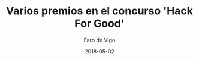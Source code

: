 ---
layout: page
author: Faro de Vigo
title: Varios premios en el concurso 'Hack For Good'
description:  Es una especie de encuentro entre jóvenes que controlan de tecnología. Por equipos, llevan una idea y tienen tres días para desarrollar soluciones tecnológicas innovadoras. Fontán participó en la Universidad de Vigo en el concurso 'Hack For Good' (que organiza Telefónica). Logró premio en tres ocasiones. "Creo que la primera vez fue un segundo premio, de unos 600 euros, con un proyecto para tratar fobias mediante realidad virtual", expresa Fontán. En otra ocasión se llevaron una distinción de Think Big, al proyectar una app para detectar insultos en las redes sociales y prever así posibles conductas de bullying. En la tercera ocasión, Fontán y su compañera diseñaron una aplicación para brindar asistencia a personas con alzhéimer y ayudar también a sus cuidadores. "Fue un tercer premio de 400 euros", recuerda.
date: 2018-05-02
link: https://www.farodevigo.es/galicia/2018/05/02/premios-concurso-hack-for-good-16011946.html
archive: https://archive.is/PcIt8
categories: press
tags: [developer, freelancer, tyr, socialdefender]
---